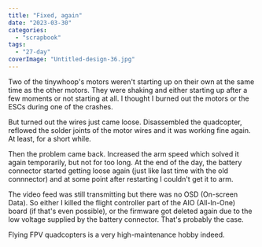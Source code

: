 ```yaml
---
title: "Fixed, again"
date: "2023-03-30"
categories: 
  - "scrapbook"
tags: 
  - "27-day"
coverImage: "Untitled-design-36.jpg"
---
```

<!--more-->

Two of the tinywhoop's motors weren't starting up on their own at the same time as the other motors. They were shaking and either starting up after a few moments or not starting at all. I thought I burned out the motors or the ESCs during one of the crashes.

But turned out the wires just came loose. Disassembled the quadcopter, reflowed the solder joints of the motor wires and it was working fine again. At least, for a short while.

Then the problem came back. Increased the arm speed which solved it again temporarily, but not for too long. At the end of the day, the battery connector started getting loose again (just like last time with the old connnector) and at some point after restarting I couldn't get it to arm.

The video feed was still transmitting but there was no OSD (On-screen Data). So either I killed the flight controller part of the AIO (All-In-One) board (if that's even possible), or the firmware got deleted again due to the low voltage supplied by the battery connector. That's probably the case.

Flying FPV quadcopters is a very high-maintenance hobby indeed.
